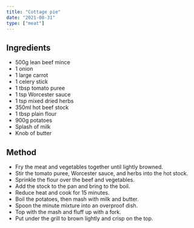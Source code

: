 ```yaml
---
title: "Cottage pie"
date: "2021-08-31"
type: ["meat"]
---
```


## Ingredients

- 500g lean beef mince
- 1 onion
- 1 large carrot
- 1 celery stick
- 1 tbsp tomato puree
- 1 tsp Worcester sauce
- 1 tsp mixed dried herbs
- 350ml hot beef stock
- 1 tbsp plain flour
- 900g potatoes
- Splash of milk
- Knob of butter

## Method

- Fry the meat and vegetables together until lightly browned.
- Stir the tomato puree, Worcester sauce, and herbs into the hot stock.
- Sprinkle the flour over the beef and vegetables.
- Add the stock to the pan and bring to the boil.
- Reduce heat and cook for 15 minutes.
- Boil the potatoes, then mash with milk and butter.
- Spoon the minute mixture into an overproof dish.
- Top with the mash and fluff up with a fork.
- Put under the grill to brown lightly and crisp on the top.
